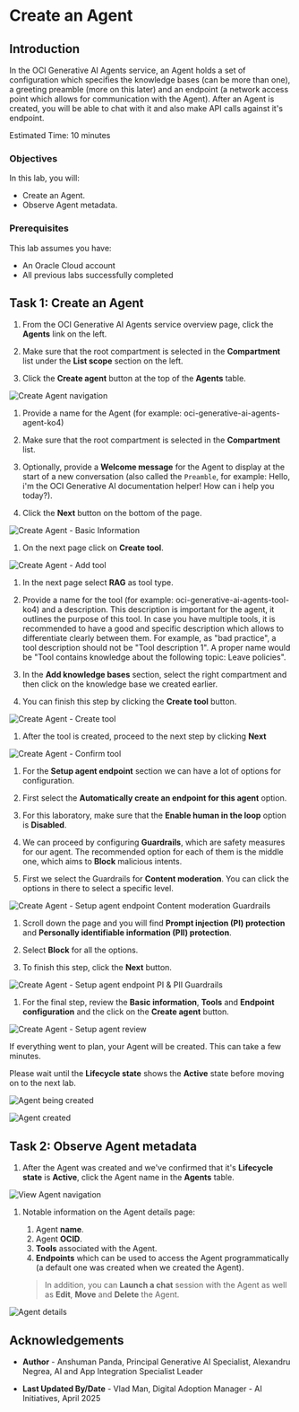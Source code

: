 # Create an Agent

## Introduction

In the OCI Generative AI Agents service, an Agent holds a set of configuration which specifies the knowledge bases (can be more than one), a greeting preamble (more on this later) and an endpoint (a network access point which allows for communication with the Agent).
After an Agent is created, you will be able to chat with it and also make API calls against it's endpoint.

Estimated Time: 10 minutes

### Objectives

In this lab, you will:

* Create an Agent.
* Observe Agent metadata.

### Prerequisites

This lab assumes you have:

* An Oracle Cloud account
* All previous labs successfully completed

## Task 1: Create an Agent

1. From the OCI Generative AI Agents service overview page, click the **Agents** link on the left.

1. Make sure that the root compartment is selected in the **Compartment** list under the **List scope** section on the left.

1. Click the **Create agent** button at the top of the **Agents** table.

  ![Create Agent navigation](./images/create-agent-navigation.png)

1. Provide a name for the Agent (for example: oci-generative-ai-agents-agent-ko4)

1. Make sure that the root compartment is selected in the **Compartment** list.

1. Optionally, provide a **Welcome message** for the Agent to display at the start of a new conversation (also called the `Preamble`, for example: Hello, i'm the OCI Generative AI documentation helper! How can i help you today?).

1. Click the **Next** button on the bottom of the page.

  ![Create Agent - Basic Information](./images/create-agent-basic-information.png)

1. On the next page click on **Create tool**.

  ![Create Agent - Add tool](./images/create-agent-add-tool.png)

1. In the next page select **RAG** as tool type.

1. Provide a name for the tool (for example: oci-generative-ai-agents-tool-ko4) and a description. This description is important for the agent, it outlines the purpose of this tool. In case you have multiple tools, it is recommended to have a good and specific description which allows to differentiate clearly between them. For example, as "bad practice", a tool description should not be "Tool description 1". A proper name would be "Tool contains knowledge about the following topic: Leave policies".

1. In the **Add knowledge bases** section, select the right compartment and then click on the knowledge base we created earlier.

1. You can finish this step by clicking the **Create tool** button.

  ![Create Agent - Create tool](./images/create-agent-create-tool.png)

1. After the tool is created, proceed to the next step by clicking **Next**

  ![Create Agent - Confirm tool](./images/create-agent-confirm-tool.png)

1. For the **Setup agent endpoint** section we can have a lot of options for configuration.

1. First select the **Automatically create an endpoint for this agent** option.

1. For this laboratory, make sure that the **Enable human in the loop** option is **Disabled**.

1. We can proceed by configuring **Guardrails**, which are safety measures for our agent. The recommended option for each of them is the middle one, which aims to **Block** malicious intents.

1. First we select the Guardrails for **Content moderation**. You can click the options in there to select a specific level.

  ![Create Agent - Setup agent endpoint Content moderation Guardrails](./images/create-agent-setup-endpoint-1.png)

1. Scroll down the page and you will find **Prompt injection (PI) protection** and **Personally identifiable information (PII) protection**.

1. Select **Block** for all the options.

1. To finish this step, click the **Next** button.

  ![Create Agent - Setup agent endpoint PI & PII Guardrails](./images/create-agent-setup-endpoint-2.png)

1. For the final step, review the **Basic information**, **Tools** and **Endpoint configuration** and the click on the **Create agent** button.

  ![Create Agent - Setup agent review](./images/create-agent-review.png)

If everything went to plan, your Agent will be created. This can take a few minutes.

Please wait until the **Lifecycle state** shows the **Active** state before moving on to the next lab.

  ![Agent being created](./images/agent-creating.png)

  ![Agent created](./images/agent-created.png)

## Task 2: Observe Agent metadata

1. After the Agent was created and we've confirmed that it's **Lifecycle state** is **Active**, click the Agent name in the **Agents** table.

  ![View Agent navigation](./images/view-agent-navigation.png)

1. Notable information on the Agent details page:

    1. Agent **name**.
    2. Agent **OCID**.
    3. **Tools** associated with the Agent.
    4. **Endpoints** which can be used to access the Agent programmatically (a default one was created when we created the Agent).

    > In addition, you can **Launch a chat** session with the Agent as well as **Edit**, **Move** and **Delete** the Agent.

  ![Agent details](./images/inspect-agent-metadata.png)

## Acknowledgements

* **Author** - Anshuman Panda, Principal Generative AI Specialist, Alexandru Negrea, AI and App Integration Specialist Leader

* **Last Updated By/Date** - Vlad Man, Digital Adoption Manager - AI Initiatives, April 2025